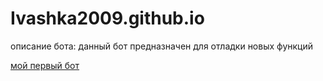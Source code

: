 # Ivashka2009.github.io
описание бота:
данный бот предназначен для отладки новых функций


[мой первый бот](https://t.me/ocen_xoroshiy_bot)
